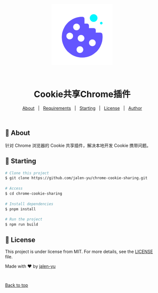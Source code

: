 <div align="center" id="top">
  <img src="./.github/icon.png" alt="Chrome Plugin" />

&#xa0;

  <!-- <a href="https://chromeplugin.netlify.app">Demo</a> -->
</div>

<h1 align="center">Cookie共享Chrome插件</h1>

<!-- Status -->

<!-- <h4 align="center">
	🚧  Chrome Plugin 🚀 Under construction...  🚧
</h4>

<hr> -->

<p align="center">
  <a href="#dart-about">About</a> &#xa0; | &#xa0;
  <a href="#white_check_mark-requirements">Requirements</a> &#xa0; | &#xa0;
  <a href="#checkered_flag-starting">Starting</a> &#xa0; | &#xa0;
  <a href="#memo-license">License</a> &#xa0; | &#xa0;
  <a href="https://github.com/jalen-yu" target="_blank">Author</a>
</p>

<br>

## :dart: About

针对 Chrome 浏览器的 Cookie 共享插件，解决本地开发 Cookie 携带问题。

## :checkered_flag: Starting

```bash
# Clone this project
$ git clone https://github.com/jalen-yu/chrome-cookie-sharing.git

# Access
$ cd chrome-cookie-sharing

# Install dependencies
$ pnpm install

# Run the project
$ npm run build

```

## :memo: License

This project is under license from MIT. For more details, see the [LICENSE](LICENSE) file.

Made with :heart: by <a href="https://github.com/jalen-yu" target="_blank">jalen-yu</a>

&#xa0;

<a href="#top">Back to top</a>

